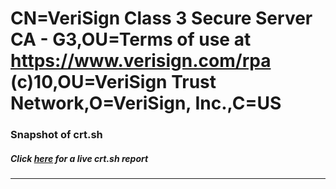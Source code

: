 # CN=VeriSign Class 3 Secure Server CA - G3,OU=Terms of use at https://www.verisign.com/rpa (c)10,OU=VeriSign Trust Network,O=VeriSign\, Inc.,C=US
### Snapshot of crt.sh
##### Click [here](https://crt.sh/?q=Serial_36F109A1160BDB2BC066B0236C3222A5) for a live crt.sh report

---
